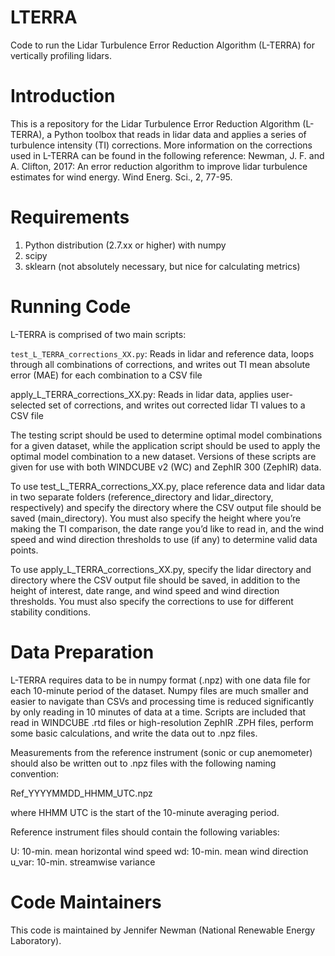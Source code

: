 # LTERRA
Code to run the Lidar Turbulence Error Reduction Algorithm (L-TERRA) for vertically profiling lidars. 

# Introduction

This is a repository for the Lidar Turbulence Error Reduction Algorithm (L-TERRA), a Python toolbox that reads in lidar data and applies a series of turbulence intensity (TI) corrections. More information on the corrections used in L-TERRA can be found in the following reference: 
Newman, J. F. and A. Clifton, 2017: An error reduction algorithm to improve lidar turbulence estimates for wind energy. Wind Energ. Sci., 2, 77-95.

# Requirements

1. Python distribution (2.7.xx or higher) with numpy
2. scipy
3. sklearn (not absolutely necessary, but nice for calculating metrics)

# Running Code 

L-TERRA is comprised of two main scripts:

`test_L_TERRA_corrections_XX.py`: Reads in lidar and reference data, loops through all combinations of corrections, and writes out TI mean absolute error (MAE) for each combination to a CSV file

apply_L_TERRA_corrections_XX.py: Reads in lidar data, applies user-selected set of corrections, and writes out corrected lidar TI values to a CSV file 

The testing script should be used to determine optimal model combinations for a given dataset, while the application script should be used to apply the optimal model combination to a new dataset. Versions of these scripts are given for use with both WINDCUBE v2  (WC) and ZephIR 300 (ZephIR) data. 

To use test_L_TERRA_corrections_XX.py, place reference data and lidar data in two separate folders (reference_directory and lidar_directory, respectively) and specify the directory where the CSV output file should be saved (main_directory).  You must also specify the height where you’re making the TI comparison, the date range you’d like to read in, and the wind speed and wind direction thresholds to use (if any) to determine valid data points. 

To use apply_L_TERRA_corrections_XX.py, specify the lidar directory and directory where the CSV output file should be saved, in addition to the height of interest, date range, and wind speed and wind direction thresholds. You must also specify the corrections to use for different stability conditions. 

# Data Preparation 

L-TERRA requires data to be in numpy format (.npz) with one data file for each 10-minute period of the dataset. Numpy files are much smaller and easier to navigate than CSVs and processing time is reduced significantly by only reading in 10 minutes of data at a time. Scripts are included that read in WINDCUBE .rtd files or high-resolution ZephIR .ZPH files, perform some basic calculations, and write the data out to .npz files. 

Measurements from the reference instrument (sonic or cup anemometer) should also be written out to .npz files with the following naming convention:

Ref_YYYYMMDD_HHMM_UTC.npz

where HHMM UTC is the start of the 10-minute averaging period.

Reference instrument files should contain the following variables:

U: 10-min. mean horizontal wind speed 
wd: 10-min. mean wind direction
u_var: 10-min. streamwise variance

# Code Maintainers

This code is maintained by Jennifer Newman (National Renewable Energy Laboratory).
